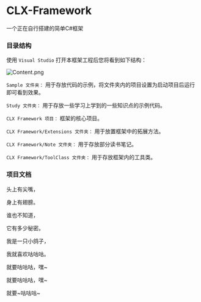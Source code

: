 # CLX-Framework

一个正在自行搭建的简单C#框架

### 目录结构

使用 `Visual Studio` 打开本框架工程后您将看到如下结构：

![Content.png](https://github.com/CatLiuXin/Pics/blob/master/CLX%20Framework/ReadMe/Content.png?raw=true)



`Sample 文件夹：` 用于存放代码的示例，将文件夹内的项目设置为启动项目后运行即可看到效果。

`Study 文件夹：` 用于存放一些学习上学到的一些知识点的示例代码。

`CLX Framework 项目：` 框架的核心项目。

`CLX Framework/Extensions 文件夹：` 用于放置框架中的拓展方法。

`CLX Framework/Note 文件夹：` 用于存放部分读书笔记。

`CLX Framework/ToolClass 文件夹：` 用于存放框架内的工具类。

### 项目文档

头上有尖嘴，

身上有翅膀。

谁也不知道，

它有多少秘密。

我是一只小鸽子，

我就喜欢咕咕咕。

就要咕咕咕，嘿~

就要咕咕咕，嘿~

就要~咕咕咕~
